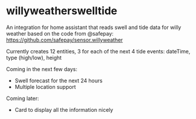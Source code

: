 # willyweatherswelltide
An integration for home assistant that reads swell and tide data for willy weather based on the code from @safepay: https://github.com/safepay/sensor.willyweather

Currently creates 12 entities, 3 for each of the next 4 tide events: dateTime, type (high/low), height

Coming in the next few days:
- Swell forecast for the next 24 hours
- Multiple location support

Coming later:
- Card to display all the information nicely


